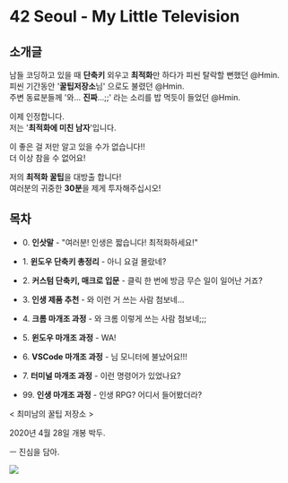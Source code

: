 # 42 Seoul - My Little Television

## 소개글

남들 코딩하고 있을 때 **단축키** 외우고 **최적화**만 하다가 피씬 탈락할 뻔했던 @Hmin.  
피씬 기간동안 '**꿀팁저장소**님' 으로도 불렸던 @Hmin.  
주변 동료분들께 '와... **진짜**...;;' 라는 소리를 밥 먹듯이 들었던 @Hmin.  

이제 인정합니다.  
저는 '**최적화에 미친 남자**'입니다.  

이 좋은 걸 저만 알고 있을 수가 없습니다!!  
더 이상 참을 수 없어요!  

저의 **최적화 꿀팁**을 대방출 합니다!  
여러분의 귀중한 **30분**을 제게 투자해주십시오!  

## 목차

- 0\. **인삿말** - "여러분! 인생은 짧습니다! 최적화하세요!"

- 1\. **윈도우 단축키 총정리** - 아니 요걸 몰랐네?
- 2\. **커스텀 단축키, 매크로 입문** - 클릭 한 번에 방금 무슨 일이 일어난 거죠?
- 3\. **인생 제품 추천** - 와 이런 거 쓰는 사람 첨보네...
- 4\. **크롬 마개조 과정** - 와 크롬 이렇게 쓰는 사람 첨보네;;;
- 5\. **윈도우 마개조 과정** - WA!
- 6\. **VSCode 마개조 과정** - 님 모니터에 불났어요!!!
- 7\. **터미널 마개조 과정** - 이런 명령어가 있었나요?

- 99\. **인생 마개조 과정** - 인생 RPG? 어디서 들어봤더라?

< 최미남의 꿀팁 저장소 >

2020년 4월 28일 개봉 박두.

ㅡ 진심을 담아.

[
  ![](/Grand절.gif)
](/Grand절.gif)
